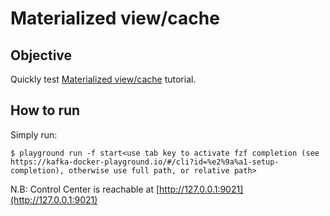 # Materialized view/cache



## Objective

Quickly test [Materialized view/cache](https://docs.ksqldb.io/en/latest/tutorials/materialized/) tutorial.


## How to run

Simply run:

```
$ playground run -f start<use tab key to activate fzf completion (see https://kafka-docker-playground.io/#/cli?id=%e2%9a%a1-setup-completion), otherwise use full path, or relative path>
```

N.B: Control Center is reachable at [http://127.0.0.1:9021](http://127.0.0.1:9021)
